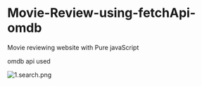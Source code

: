 # Movie-Review-using-fetchApi-omdb
Movie reviewing website with Pure javaScript


omdb api used

<img src="/Naveenking006/Movie-Review-using-fetchApi-omdb/blob/master/MovieReview/1.search.png?raw=true" alt="1.search.png" >
